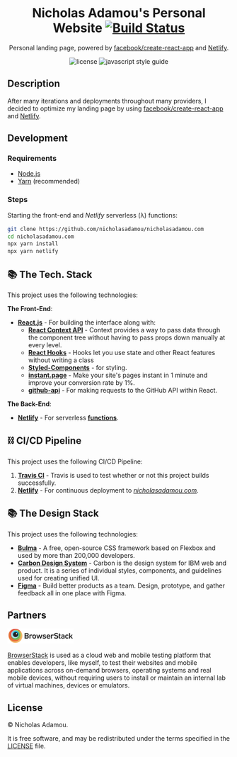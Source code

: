 <div align="center">

# Nicholas Adamou's Personal Website [![Build Status](https://travis-ci.org/nicholasadamou/nicholasadamou.com.svg?branch=master)](https://travis-ci.org/nicholasadamou/nicholasadamou.com)

Personal landing page, powered by [facebook/create-react-app](https://github.com/facebook/create-react-app) and [Netlify](https://netlify.com/).

![license](https://img.shields.io/apm/l/vim-mode.svg)
![javascript style guide](https://img.shields.io/badge/code_style-standard-brightgreen.svg)

</div>

## Description

After many iterations and deployments throughout many providers, I decided to
optimize my landing page by using [facebook/create-react-app](https://github.com/facebook/create-react-app) and [Netlify](https://netlify.com/).

## Development

### Requirements

-   [Node.js](https://nodejs.org/en/)
-   [Yarn](https://yarnpkg.com/en/) (recommended)

### Steps

Starting the front-end and *Netlify* serverless (λ) functions:

```bash
git clone https://github.com/nicholasadamou/nicholasadamou.com
cd nicholasadamou.com
npx yarn install
npx yarn netlify
```

## 📚 The Tech. Stack

This project uses the following technologies:

**The Front-End**:

- [**React.js**](https://reactjs.org/) - For building the interface along with:
  - [**React Context API**](https://reactjs.org/docs/context.html) - Context provides a way to pass data through the component tree without having to pass props down manually at every level.
  - [**React Hooks**](https://reactjs.org/docs/hooks-intro.html) - Hooks let you use state and other React features without writing a class
  - [**Styled-Components**](https://www.styled-components.com/) - for styling.
  - [**instant.page**](https://instant.page/) - Make your site's pages instant in 1 minute and improve your conversion rate by 1%.
  - [**github-api**](https://www.npmjs.com/package/github-api) - For making requests to the GitHub API within React.


**The Back-End**:

- [**Netlify**](https://netlify.com/) - For serverless [**functions**](functions/).

## ⛓️ CI/CD Pipeline

This project uses the following CI/CD Pipeline:

1. [**Travis CI**](https://travis-ci.org/nicholasadamou/nicholasadamou.com) - Travis is used to test whether or not this project builds successfully.
2. [**Netlify**](https://netlify.com/) - For continuous deployment to [*nicholasadamou.com*](https://nicholasadamou.com).

## 📚 The Design Stack

This project uses the following technologies:

- [**Bulma**](https://bulma.io/) - A free, open-source CSS framework based on Flexbox and used by more than 200,000 developers.
- [**Carbon Design System**](https://carbondesignsystem.com) - Carbon is the design system for IBM web and product. It is a series of individual styles, components, and guidelines used for creating unified UI.
- [**Figma**](https://www.figma.com/) - Build better products as a team. Design, prototype, and gather feedback all in one place with Figma.

## Partners

![BrowserStack](browserstack-logo.png)

[BrowserStack](https://www.browserstack.com/) is used as a cloud web and mobile testing platform that enables developers, like myself, to test their websites and mobile applications across on-demand browsers, operating systems and real mobile devices, without requiring users to install or maintain an internal lab of virtual machines, devices or emulators.

## License

© Nicholas Adamou.

It is free software, and may be redistributed under the terms specified in the [LICENSE] file.

[license]: LICENSE
